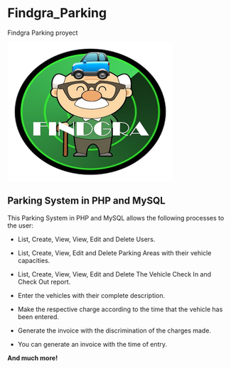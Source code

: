 # Findgra_Parking
Findgra Parking proyect

<img src="/assets/img/img.png">

## Parking System in PHP and MySQL

This Parking System in PHP and MySQL allows the following processes to the user:

* List, Create, View, View, Edit and Delete Users.

* List, Create, View, Edit and Delete Parking Areas with their vehicle capacities.

* List, Create, View, View, Edit and Delete The Vehicle Check In and Check Out report.

* Enter the vehicles with their complete description.

* Make the respective charge according to the time that the vehicle has been entered.

* Generate the invoice with the discrimination of the charges made.

* You can generate an invoice with the time of entry.

**And much more!**
